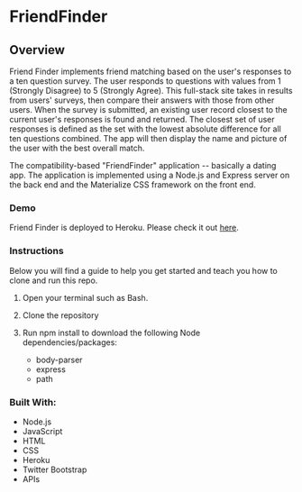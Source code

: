 # FriendFinder

## **Overview**
Friend Finder implements friend matching based on the user's responses to a ten question survey. The user responds to questions with values from 1 (Strongly Disagree) to 5 (Strongly Agree). This full-stack site takes in results from users' surveys, then compare their answers with those from other users. When the survey is submitted, an existing user record closest to the current user's responses is found and returned. The closest set of user responses is defined as the set with the lowest absolute difference for all ten questions combined. The app will then display the name and picture of the user with the best overall match.

The compatibility-based "FriendFinder" application -- basically a dating app. The application is implemented using a Node.js and Express server on the back end and the Materialize CSS framework on the front end.

### **Demo**
Friend Finder is deployed to Heroku. Please check it out [here](https://stormy-garden-56463.herokuapp.com).

### **Instructions**
Below you will find a guide to help you get started and teach you how to clone and run this repo.

1. Open your terminal such as Bash.

2. Clone the repository

3. Run npm install to download the following Node dependencies/packages:

    - body-parser
    - express
    - path

### **Built With:**
- Node.js
- JavaScript
- HTML
- CSS
- Heroku
- Twitter Bootstrap
- APIs
